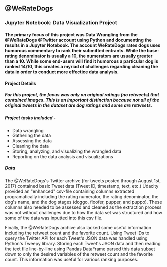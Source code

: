 ## @WeRateDogs
### Jupyter Notebook: Data Visualization Project 

#### The primary focus of this project was Data Wrangling from the @WeRateDogs @Twitter account using Python and documenting the results in a Jupyter Notebook. The account WeRateDogs rates dogs uses humorous commentary to rank their submitted entrants. While the base-rating denominator is usually a 10, the numerators are usually greater than a 10. While some end-users will find it humorous a particular dog is ranked 14/10, this creates a myriad of challenges regarding cleaning the data in order to conduct more effectice data analysis. 

#### Project Details

##### For this project, the focus was only on original ratings (no retweets) that contained images. This is an important distinction because not all of the original tweets in the dataset are dog ratings and some are retweets.

##### Project tasks included - 

- Data wrangling 
- Gathering the data
- Assessing the data
- Cleaning the data
- Storing, analyzing, and visualizing the wrangled data
- Reporting on the data analysis and visualizations 

##### Data

The @WeRateDogs's Twitter archive (for tweets posted through August 1st, 2017) contained basic Tweet data (Tweet ID, timestamp, text, etc.) Udacity provided an "enhanced" csv-file containing columns extracted programatically including the rating numerator, the rating denominator, the dog's name, and the dog stages (doggo, floofer, pupper, and puppo). These columns also needed to be assessed and cleaned as the extraction process was not without challenges due to how the data set was structured and how some of the data was inputted into this csv file.

Finally, the @WeRateDogs archive also lacked some useful information including the retweet count and the favorite count. Using Tweet IDs to query the Twitter API for each Tweet's JSON data was handled using Python's Tweepy library. Storing each Tweet's JSON data and then reading the text file line-by-line using Pandas DataFrame parsed this data subset down to only the desired variables of the retweet count and the favorite count. This information was useful for various ranking purposes.
